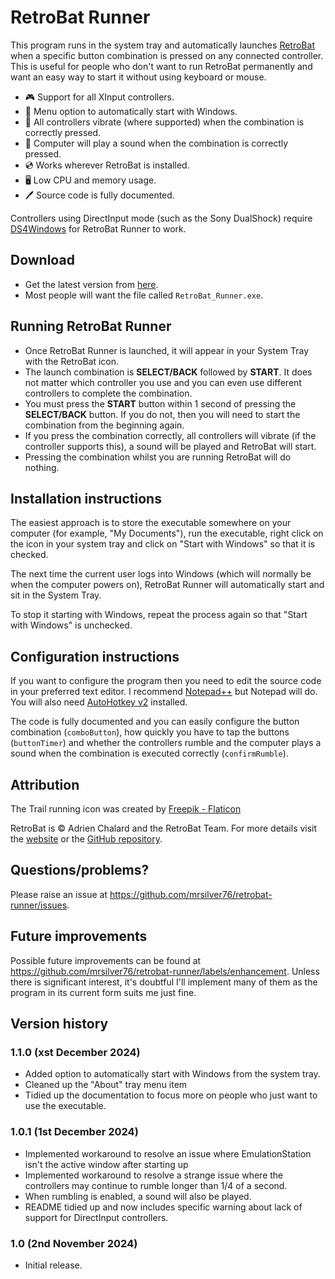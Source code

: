 # RetroBat Runner

This program runs in the system tray and automatically launches [RetroBat](https://www.retrobat.org/) when a specific button combination is pressed on any connected controller. This is useful for people who don't want to run RetroBat permanently and want an easy way to start it without using  keyboard or mouse.

* 🎮 Support for all XInput controllers.
* 🚀 Menu option to automatically start with Windows.
* 📳 All controllers vibrate (where supported) when the combination is correctly pressed.
* 📢 Computer will play a sound when the combination is correctly pressed.
* 💿 Works wherever RetroBat is installed.
* 🖥️ Low CPU and memory usage.
* 🖊️ Source code is fully documented.

Controllers using DirectInput mode (such as the Sony DualShock) require [DS4Windows](https://ds4-windows.com/) for RetroBat Runner to work.

## Download

* Get the latest version from [here](https://github.com/mrsilver76/retrobat-runner/releases).
* Most people will want the file called `RetroBat_Runner.exe`.

## Running RetroBat Runner

* Once RetroBat Runner is launched, it will appear in your System Tray with the RetroBat icon.
* The launch combination is **SELECT/BACK** followed by **START**. It does not matter which controller you use and you can even use different controllers to complete the combination.
* You must press the **START** button within 1 second of pressing the **SELECT/BACK** button. If you do not, then you will need to start the combination from the beginning again.
* If you press the combination correctly, all controllers will vibrate (if the controller supports this), a sound will be played and RetroBat will start.
* Pressing the combination whilst you are running RetroBat will do nothing.

## Installation instructions

The easiest approach is to store the executable somewhere on your computer (for example, "My Documents"), run the executable, right click on the icon in your system tray and click on "Start with Windows" so that it is checked.

The next time the current user logs into Windows (which will normally be when the computer powers on), RetroBat Runner will automatically start and sit in the System Tray.

To stop it starting with Windows, repeat the process again so that "Start with Windows" is unchecked.

## Configuration instructions

If you want to configure the program then you need to edit the source code in your preferred text editor. I recommend [Notepad++](https://notepad-plus-plus.org/) but Notepad will do. You will also need [AutoHotkey v2](https://www.autohotkey.com/) installed.

The code is fully documented and you can easily configure the button combination (`comboButton`), how quickly you have to tap the buttons (`buttonTimer`) and whether the controllers rumble and the computer plays a sound when the combination is executed correctly (`confirmRumble`).

## Attribution

The Trail running icon was created by [Freepik - Flaticon](https://www.flaticon.com/free-icons/trail-running)

RetroBat is &copy; Adrien Chalard and the RetroBat Team. For more details visit the [website](https://www.retrobat.org/) or the [GitHub repository](https://github.com/RetroBat-Official). 

## Questions/problems?

Please raise an issue at https://github.com/mrsilver76/retrobat-runner/issues.

## Future improvements

Possible future improvements can be found at https://github.com/mrsilver76/retrobat-runner/labels/enhancement. Unless there is significant interest, it's doubtful I'll implement many of them as the program in its current form suits me just fine.

## Version history

### 1.1.0 (xst December 2024)
 - Added option to automatically start with Windows from the system tray.
 - Cleaned up the "About" tray menu item
 - Tidied up the documentation to focus more on people who just want to use the executable.

### 1.0.1 (1st December 2024)
- Implemented workaround to resolve an issue where EmulationStation isn't the active window after starting up
- Implemented workaround to resolve a strange issue where the controllers may continue to rumble longer than 1/4 of a second.
- When rumbling is enabled, a sound will also be played.
- README tidied up and now includes specific warning about lack of support for DirectInput controllers.

### 1.0 (2nd November 2024)
- Initial release.
